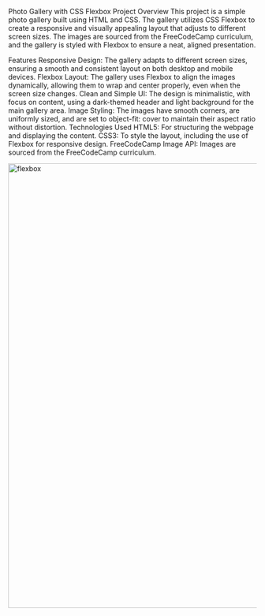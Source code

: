 Photo Gallery with CSS Flexbox
Project Overview
This project is a simple photo gallery built using HTML and CSS. The gallery utilizes CSS Flexbox to create a responsive and visually appealing layout that adjusts to different screen sizes. The images are sourced from the FreeCodeCamp curriculum, and the gallery is styled with Flexbox to ensure a neat, aligned presentation.

Features
Responsive Design: The gallery adapts to different screen sizes, ensuring a smooth and consistent layout on both desktop and mobile devices.
Flexbox Layout: The gallery uses Flexbox to align the images dynamically, allowing them to wrap and center properly, even when the screen size changes.
Clean and Simple UI: The design is minimalistic, with focus on content, using a dark-themed header and light background for the main gallery area.
Image Styling: The images have smooth corners, are uniformly sized, and are set to object-fit: cover to maintain their aspect ratio without distortion.
Technologies Used
HTML5: For structuring the webpage and displaying the content.
CSS3: To style the layout, including the use of Flexbox for responsive design.
FreeCodeCamp Image API: Images are sourced from the FreeCodeCamp curriculum.

<img width="902" alt="flexbox" src="https://github.com/user-attachments/assets/999c17a4-6245-4335-9f61-a5019592c2e7">
